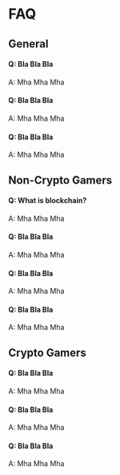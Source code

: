 # FAQ

## General

#### Q: Bla Bla Bla

A: Mha Mha Mha

#### Q: Bla Bla Bla

A: Mha Mha Mha

#### Q: Bla Bla Bla

A: Mha Mha Mha

## Non-Crypto Gamers

#### Q: What is blockchain?

A: Mha Mha Mha

#### Q: Bla Bla Bla

A: Mha Mha Mha

#### Q: Bla Bla Bla

A: Mha Mha Mha

#### Q: Bla Bla Bla

A: Mha Mha Mha

## Crypto Gamers

#### Q: Bla Bla Bla

A: Mha Mha Mha

#### Q: Bla Bla Bla

A: Mha Mha Mha

#### Q: Bla Bla Bla

A: Mha Mha Mha
